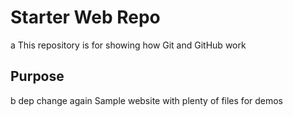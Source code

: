 # Starter Web Repo
a
This repository is for showing how Git and GitHub work

## Purpose
b dep
change
again
Sample website with plenty of files for demos
